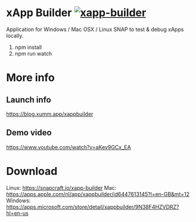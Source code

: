# xApp Builder [![xapp-builder](https://snapcraft.io/xapp-builder/badge.svg)](https://snapcraft.io/xapp-builder)

Application for Windows / Mac OSX / Linux SNAP to test & debug xApps locally.

1. npm install
2. npm run watch

# More info

## Launch info

https://blog.xumm.app/xappbuilder

## Demo video

https://www.youtube.com/watch?v=aKey9GCx_EA

# Download

Linux: https://snapcraft.io/xapp-builder
Mac: https://apps.apple.com/nl/app/xappbuilder/id6447613145?l=en-GB&mt=12
Windows: https://apps.microsoft.com/store/detail/xappbuilder/9N38F4HZVDRZ?hl=en-us
